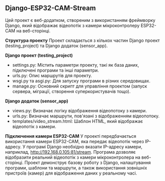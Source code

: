 ## Django-ESP32-CAM-Stream ##

Цей проект є веб-додатком, створеним з використанням фреймворку Django, який відображає відеопотік з камери мікроконтролеру ESP32-CAM на веб-сторінці.

**Структура проекту**
Проект складається з кількох частин Django проект (testing_project) та Django додаток (sensor_app).

**Django проект (testing_project)**

* settings.py: Містить параметри проекту, такі як база даних, підключені програми та інші параметри.
* urls.py: Опис маршрутів для проекту.
* wsgi.py та asgi.py: Для запуску програми в різних середовищах.
* manage.py: Основний скрипт для управління проектом (запуск сервера, міграції, створення суперкористувачів тощо).

**Django додаток (sensor_app)**

* views.py: Визначає логіку відображення відеопотоку з камери.
* urls.py: Визначає маршрути, пов'язані з відображенням відеопотоку.
* templates/video_stream.html: Шаблон HTML, який відображає відеопотік з камери.



**Підключення камери ESP32-CAM**
У проекті передбачається використання камери ESP32-CAM, яка передає відеопотік через IP-адресу. У програмі Django необхідно вказати IP-адресу камери, наприклад, http://192.168.0.105:81/stream.
Програма дозволяє відобразити реальний відеопотік з камери мікроконтролера на веб-сторінці. Проект демонструє базову роботу з Django, налаштування програми, шаблони та маршрути, а також використання зовнішніх пристроїв (камер) для відображення даних у реальному часі.
